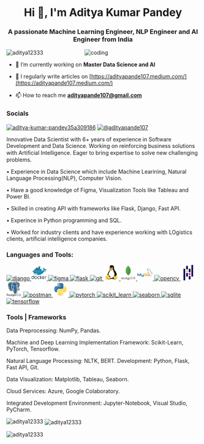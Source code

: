 <h1 align="center">Hi 👋, I'm Aditya Kumar Pandey</h1>
<h3 align="center">A passionate Machine Learning Engineer, NLP Engineer and AI Engineer from India</h3>
<img align="right" src="https://media0.giphy.com/media/qgQUggAC3Pfv687qPC/giphy.gif" alt="coding" width="300">

<p align="left"> <img src="https://komarev.com/ghpvc/?username=aditya12333&label=Profile%20views&color=0e75b6&style=flat" alt="aditya12333" /> </p>

- 🔭 I’m currently working on **Master Data Science and AI**
- 📝 I regularly write articles on [https://adityapande107.medium.com/](https://adityapande107.medium.com/)

- 📫 How to reach me **adityapande107@gmail.com**

<h3 align="left">Socials</h3>
<p align="left">
<a href="https://linkedin.com/in/aditya-kumar-pandey35a309186" target="blank"><img align="center" src="https://raw.githubusercontent.com/rahuldkjain/github-profile-readme-generator/master/src/images/icons/Social/linked-in-alt.svg" alt="aditya-kumar-pandey35a309186" height="30" width="40" /></a>
<a href="https://medium.com/@adityapande107" target="blank"><img align="center" src="https://raw.githubusercontent.com/rahuldkjain/github-profile-readme-generator/master/src/images/icons/Social/medium.svg" alt="@adityapande107" height="30" width="40" /></a>
</p>

Innovative Data Scientist with 6+ years of experience in Software Development and Data Science. Working on reinforcing business solutions with Artiﬁcial Intelligence. Eager to bring expertise to solve new challenging problems. 

• Experience in Data Science which include Machine Learining, Natural Language Processing(NLP), Computer Vision.

• Have a good knowledge of Figma, Visualization Tools like Tableau and Power BI. 

• Skilled in creating API with frameworks like Flask, Django, Fast API. 

• Experince in Python programming and SQL. 

• Worked for industry clients and have experience working with LOgistics clients, artificial intelligence companies. 

<h3 align="left">Languages and Tools:</h3>
<p align="left"> <a href="https://www.djangoproject.com/" target="_blank" rel="noreferrer"> <img src="https://cdn.worldvectorlogo.com/logos/django.svg" alt="django" width="40" height="40"/> </a> <a href="https://www.docker.com/" target="_blank" rel="noreferrer"> <img src="https://raw.githubusercontent.com/devicons/devicon/master/icons/docker/docker-original-wordmark.svg" alt="docker" width="40" height="40"/> </a> <a href="https://www.figma.com/" target="_blank" rel="noreferrer"> <img src="https://www.vectorlogo.zone/logos/figma/figma-icon.svg" alt="figma" width="40" height="40"/> </a> <a href="https://flask.palletsprojects.com/" target="_blank" rel="noreferrer"> <img src="https://www.vectorlogo.zone/logos/pocoo_flask/pocoo_flask-icon.svg" alt="flask" width="40" height="40"/> </a> <a href="https://git-scm.com/" target="_blank" rel="noreferrer"> <img src="https://www.vectorlogo.zone/logos/git-scm/git-scm-icon.svg" alt="git" width="40" height="40"/> </a> <a href="https://www.linux.org/" target="_blank" rel="noreferrer"> <img src="https://raw.githubusercontent.com/devicons/devicon/master/icons/linux/linux-original.svg" alt="linux" width="40" height="40"/> </a> <a href="https://www.mongodb.com/" target="_blank" rel="noreferrer"> <img src="https://raw.githubusercontent.com/devicons/devicon/master/icons/mongodb/mongodb-original-wordmark.svg" alt="mongodb" width="40" height="40"/> </a> <a href="https://www.mysql.com/" target="_blank" rel="noreferrer"> <img src="https://raw.githubusercontent.com/devicons/devicon/master/icons/mysql/mysql-original-wordmark.svg" alt="mysql" width="40" height="40"/> </a> <a href="https://opencv.org/" target="_blank" rel="noreferrer"> <img src="https://www.vectorlogo.zone/logos/opencv/opencv-icon.svg" alt="opencv" width="40" height="40"/> </a> <a href="https://pandas.pydata.org/" target="_blank" rel="noreferrer"> <img src="https://raw.githubusercontent.com/devicons/devicon/2ae2a900d2f041da66e950e4d48052658d850630/icons/pandas/pandas-original.svg" alt="pandas" width="40" height="40"/> </a> <a href="https://www.postgresql.org" target="_blank" rel="noreferrer"> <img src="https://raw.githubusercontent.com/devicons/devicon/master/icons/postgresql/postgresql-original-wordmark.svg" alt="postgresql" width="40" height="40"/> </a> <a href="https://postman.com" target="_blank" rel="noreferrer"> <img src="https://www.vectorlogo.zone/logos/getpostman/getpostman-icon.svg" alt="postman" width="40" height="40"/> </a> <a href="https://www.python.org" target="_blank" rel="noreferrer"> <img src="https://raw.githubusercontent.com/devicons/devicon/master/icons/python/python-original.svg" alt="python" width="40" height="40"/> </a> <a href="https://pytorch.org/" target="_blank" rel="noreferrer"> <img src="https://www.vectorlogo.zone/logos/pytorch/pytorch-icon.svg" alt="pytorch" width="40" height="40"/> </a> <a href="https://scikit-learn.org/" target="_blank" rel="noreferrer"> <img src="https://upload.wikimedia.org/wikipedia/commons/0/05/Scikit_learn_logo_small.svg" alt="scikit_learn" width="40" height="40"/> </a> <a href="https://seaborn.pydata.org/" target="_blank" rel="noreferrer"> <img src="https://seaborn.pydata.org/_images/logo-mark-lightbg.svg" alt="seaborn" width="40" height="40"/> </a> <a href="https://www.sqlite.org/" target="_blank" rel="noreferrer"> <img src="https://www.vectorlogo.zone/logos/sqlite/sqlite-icon.svg" alt="sqlite" width="40" height="40"/> </a> <a href="https://www.tensorflow.org" target="_blank" rel="noreferrer"> <img src="https://www.vectorlogo.zone/logos/tensorflow/tensorflow-icon.svg" alt="tensorflow" width="40" height="40"/> </a> </p>

### Tools | Frameworks 

Data Preprocessing: NumPy, Pandas. 

Machine and Deep Learning Implementation Framework: Scikit-Learn, PyTorch, Tensorflow. 

Natural Language Processing: NLTK, BERT. Development: Python, Flask, Fast API, Git. 

Data Visualization: Matplotlib, Tableau, Seaborn. 

Cloud Services: Azure, Google Colaboratory. 

Integrated Development Environment: Jupyter-Notebook, Visual Studio, PyCharm.

<p><img align="left" src="https://github-readme-stats.vercel.app/api/top-langs?username=aditya12333&show_icons=true&locale=en&layout=compact" alt="aditya12333" /></p>

<p>&nbsp;<img align="center" src="https://github-readme-stats.vercel.app/api?username=aditya12333&show_icons=true&locale=en" alt="aditya12333" /></p>

<p><img align="center" src="https://github-readme-streak-stats.herokuapp.com/?user=aditya12333&" alt="aditya12333" /></p>
